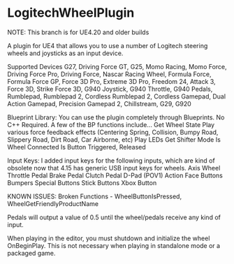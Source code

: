 # LogitechWheelPlugin
NOTE: This branch is for UE4.20 and older builds

A plugin for UE4 that allows you to use a number of Logitech steering wheels and joysticks as an input device. 

Supported Devices
G27, Driving Force GT, G25, Momo Racing, Momo Force, Driving Force Pro, Driving Force, Nascar Racing Wheel, Formula Force, Formula Force GP, Force 3D Pro, Extreme 3D Pro, Freedom 24, Attack 3, Force 3D, Strike Force 3D, G940 Joystick, G940 Throttle, G940 Pedals, Rumblepad, Rumblepad 2, Cordless Rumblepad 2, Cordless Gamepad, Dual Action Gamepad, Precision Gamepad 2, Chillstream, G29, G920

Blueprint Library: You can use the plugin completely through Blueprints. No C++ Required. A few of the BP functions include...
Get Wheel State
Play various force feedback effects (Centering Spring, Collision, Bumpy Road, Slippery Road, Dirt Road, Car Airborne, etc)
Play LEDs
Get Shifter Mode
Is Wheel Connected
Is Button Triggered, Released

Input Keys: I added input keys for the following inputs, which are kind of obsolete now that 4.15 has generic USB input keys for wheels.
Axis
Wheel
Throttle Pedal
Brake Pedal
Clutch Pedal
D-Pad (POV1)
Action
Face Buttons
Bumpers
Special Buttons
Stick Buttons
Xbox Button

KNOWN ISSUES:
Broken Functions - WheelButtonIsPressed, WheelGetFriendlyProductName

Pedals will output a value of 0.5 until the wheel/pedals receive any kind of input.

When playing in the editor, you must shutdown and initialize the wheel OnBeginPlay. This is not necessary when playing in standalone mode or a packaged game.
